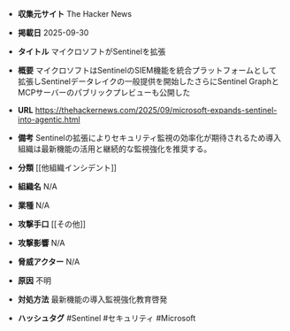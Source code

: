 - **収集元サイト**
The Hacker News

- **掲載日**
2025-09-30

- **タイトル**
マイクロソフトがSentinelを拡張

- **概要**
マイクロソフトはSentinelのSIEM機能を統合プラットフォームとして拡張しSentinelデータレイクの一般提供を開始したさらにSentinel GraphとMCPサーバーのパブリックプレビューも公開した

- **URL**
https://thehackernews.com/2025/09/microsoft-expands-sentinel-into-agentic.html

- **備考**
Sentinelの拡張によりセキュリティ監視の効率化が期待されるため導入組織は最新機能の活用と継続的な監視強化を推奨する。

- **分類**
[[他組織インシデント]]

- **組織名**
N/A

- **業種**
N/A

- **攻撃手口**
[[その他]]

- **攻撃影響**
N/A

- **脅威アクター**
N/A

- **原因**
不明

- **対処方法**
最新機能の導入監視強化教育啓発

- **ハッシュタグ**
#Sentinel #セキュリティ #Microsoft
